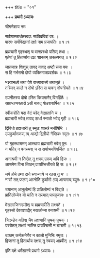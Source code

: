 +++
title = "०१"

+++
**प्रथमो ऽध्यायः**

श्रीगणेशाय नमः

सर्वशास्त्रार्थतत्त्वज्ञः सर्ववेदविदां वरः ।  
पारगः सर्वविद्यानां दक्षो नाम प्रजापतिः ॥ १।१

ब्रह्मचारी गृहस्थश् च वानप्रस्थो यतिस् तथा ।  
एतेषां तु हितार्थाय दक्षः शास्त्रम् अकल्पयत् ॥ १।२

जातमात्रः शिशुस् तावद् यावद् अष्टौ समा वयः ।  
स हि गर्भसमो ज्ञेयो व्यक्तिमात्रप्रदर्शकः ॥ १।३

भक्ष्याभक्ष्ये तथा पेये वाच्यावाच्ये तथानृते ।  
तस्मिन् काले न दोषो ऽस्ति स यावन् नोपनीयते ॥ १।४

उपनीतस्य दोषो ऽस्ति क्रियमाणैर् विगर्हितैः ।  
अप्राप्तव्यवहारो ऽसौ यावद् षोडशवार्षिकः ॥ १।५

स्वीकरोति यदा वेदं चरेद् वेदव्रतानि च ।  
ब्रह्मचारी भवेत् तावद् ऊर्ध्वं स्नातो भवेद् गृही ॥ १।६

द्विविधो ब्रह्मचारी तु स्मृतः शास्त्रे मनीषिभिः ।  
उपकुर्वाणकस् त्व् आद्यो द्वितीयो नैष्ठिकः स्मृतः ॥ १।७

यो गृहस्थाश्रमम् आस्थाय ब्रह्मचारी भवेत् पुनः ।  
न यतिर् न वनस्थश् च स सर्वाश्रमविवर्जितः ॥ १।८

अनाश्रमी न तिष्ठेत् तु क्षणम् एकम् अपि द्विजः ।  
आश्रमेण विना तिष्ठन् प्रायश्चित्तीयते हि सः ॥ १।९

जपे होमे तथा दाने स्वाध्याये च रतस् तु यः ।  
नासौ तत् फलम् आप्नोति कुर्वाणो ऽप्य् आश्रमाच् च्युतः ॥ १।१०

त्रयानाम् आनुलोम्यं हि प्रातिलोम्यं न विद्यते ।  
प्रातिलोम्येन यो याति न तस्मात् पापकृत्तमः ॥ १।११

मेखलाजिनदण्डैश् च ब्रह्मचारीति लक्ष्यते ।  
गृहस्थो देवयज्ञाद्यैर् नखलोम्ना वनाश्रमी ॥ १।१२

त्रिदण्डेन यतिश् चैव लक्षणानि पृथक् पृथक् ।  
यस्यैतल् लक्षणं नास्ति प्रायश्चित्ती न चाश्रमी ॥ १।१३

उक्तम् कर्मक्रमेणैव न कालो मुनिभिः स्मृतः ।  
द्विजानां तु हितार्थाय दक्षस् तु स्वयम् अब्रवीत् ॥ १।१४

इति दक्षे धर्मशास्त्रे प्रथमो ऽध्यायः ।  